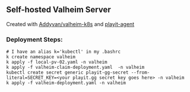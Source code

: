 ## Self-hosted Valheim Server

Created with [Addyvan/valheim-k8s](https://github.com/Addyvan/valheim-k8s) and [playit-agent](https://github.com/playit-cloud/playit-agent)

### Deployment Steps:

```
# I have an alias k='kubectl' in my .bashrc
k create namespace valheim
k apply -f local-pv-02.yaml -n valheim
k apply -f valheim-claim-deployment.yaml  -n valheim
kubectl create secret generic playit-gg-secret --from-literal=SECRET_KEY=<your playit.gg secret key goes here> -n valheim
k apply -f valheim-deployment.yaml -n valheim
```
